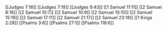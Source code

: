 [[Judges 7:16]]
[[Judges 7:19]]
[[Judges 9:43]]
[[1 Samuel 11:11]]
[[2 Samuel 8:16]]
[[2 Samuel 10:7]]
[[2 Samuel 10:9]]
[[2 Samuel 10:10]]
[[2 Samuel 15:19]]
[[2 Samuel 17:11]]
[[2 Samuel 21:17]]
[[2 Samuel 23:18]]
[[1 Kings 2:28]]
[[Psalms 3:6]]
[[Psalms 27:1]]
[[Psalms 118:6]]
